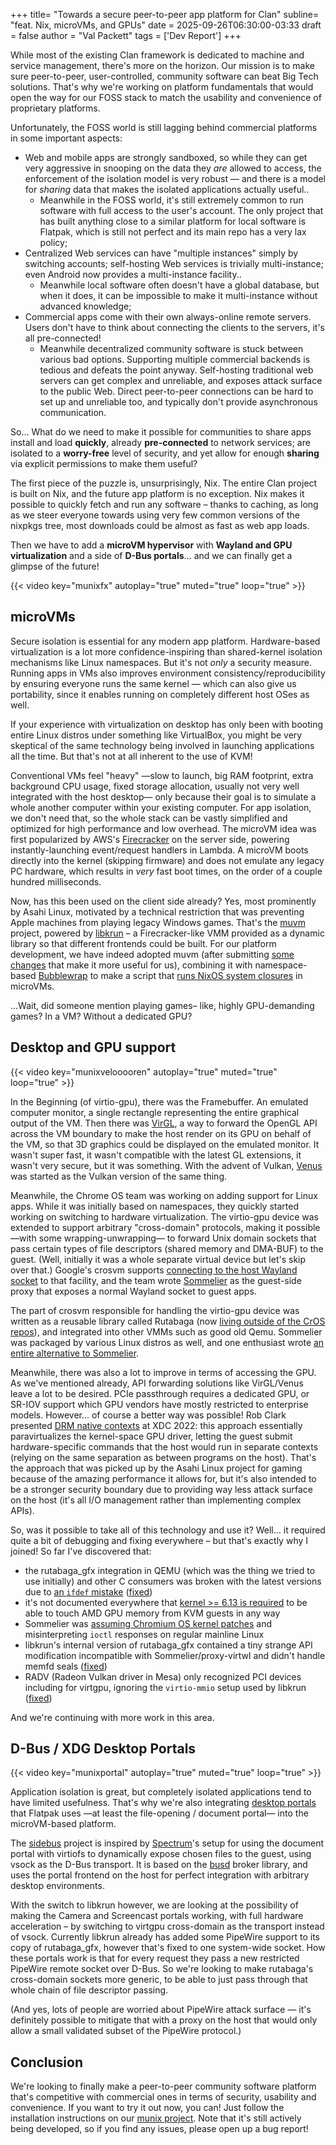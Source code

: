 +++
title= "Towards a secure peer-to-peer app platform for Clan"
subline= "feat. Nix, microVMs, and GPUs"
date = 2025-09-26T06:30:00-03:33
draft = false
author = "Val Packett"
tags = ['Dev Report']
+++

While most of the existing Clan framework is dedicated to machine and service management, there's more on the horizon. Our mission is to make sure peer-to-peer, user-controlled, community software can beat Big Tech solutions. That's why we're working on platform fundamentals that would open the way for our FOSS stack to match the usability and convenience of proprietary platforms.

Unfortunately, the FOSS world is still lagging behind commercial platforms in some important aspects:

- Web and mobile apps are strongly sandboxed, so while they can get very aggressive in snooping on the data they *are* allowed to access, the enforcement of the isolation model is very robust — and there is a model for *sharing* data that makes the isolated applications actually useful..
	- Meanwhile in the FOSS world, it's still extremely common to run software with full access to the user's account. The only project that has built anything close to a similar platform for local software is Flatpak, which is still not perfect and its main repo has a very lax policy;
- Centralized Web services can have "multiple instances" simply by switching accounts; self-hosting Web services is trivially multi-instance; even Android now provides a multi-instance facility..
	- Meanwhile local software often doesn't have a global database, but when it does, it can be impossible to make it multi-instance without advanced knowledge;
- Commercial apps come with their own always-online remote servers. Users don't have to think about connecting the clients to the servers, it's all pre-connected!
	- Meanwhile decentralized community software is stuck between various bad options. Supporting multiple commercial backends is tedious and defeats the point anyway. Self-hosting traditional web servers can get complex and unreliable, and exposes attack surface to the public Web. Direct peer-to-peer connections can be hard to set up and unreliable too, and typically don't provide asynchronous communication.

So… What do we need to make it possible for communities to share apps install and load **quickly**, already **pre-connected** to network services; are isolated to a **worry-free** level of security, and yet allow for enough **sharing** via explicit permissions to make them useful?

The first piece of the puzzle is, unsurprisingly, Nix. The entire Clan project is built on Nix, and the future app platform is no exception. Nix makes it possible to quickly fetch and run any software – thanks to caching, as long as we steer everyone towards using very few common versions of the nixpkgs tree, most downloads could be almost as fast as web app loads.

Then we have to add a **microVM hypervisor** with **Wayland and GPU virtualization** and a side of **D-Bus portals**… and we can finally get a glimpse of the future!

{{< video key="munixfx" autoplay="true" muted="true" loop="true" >}}

## microVMs

Secure isolation is essential for any modern app platform. Hardware-based virtualization is a lot more confidence-inspiring than shared-kernel isolation mechanisms like Linux namespaces. But it's not *only* a security measure. Running apps in VMs also improves environment consistency/reproducibility by ensuring everyone runs the same kernel — which can also give us portability, since it enables running on completely different host OSes as well.

If your experience with virtualization on desktop has only been with booting entire Linux distros under something like VirtualBox, you might be very skeptical of the same technology being involved in launching applications all the time. But that's not at all inherent to the use of KVM!

Conventional VMs feel "heavy" —slow to launch, big RAM footprint, extra background CPU usage, fixed storage allocation, usually not very well integrated with the host desktop— only because their goal is to simulate a whole another computer within your existing computer. For app isolation, we don't need that, so the whole stack can be vastly simplified and optimized for high performance and low overhead. The microVM idea was first popularized by AWS's [Firecracker](https://firecracker-microvm.github.io/) on the server side, powering instantly-launching event/request handlers in Lambda. A microVM boots directly into the kernel (skipping firmware) and does not emulate any legacy PC hardware, which results in *very* fast boot times, on the order of a couple hundred milliseconds.

Now, has this been used on the client side already? Yes, most prominently by Asahi Linux, motivated by a technical restriction that was preventing Apple machines from playing legacy Windows games. That's the [muvm](https://github.com/AsahiLinux/muvm) project, powered by [libkrun](https://github.com/containers/libkrun) – a Firecracker-like VMM provided as a dynamic library so that different frontends could be built. For our platform development, we have indeed adopted muvm (after submitting [some changes](https://github.com/AsahiLinux/muvm/pull/192) that make it more useful for us), combining it with namespace-based [Bubblewrap](https://github.com/containers/bubblewrap) to make a script that [runs NixOS system closures](https://git.clan.lol/clan/munix) in microVMs.

…Wait, did someone mention playing games– like, highly GPU-demanding games? In a VM? Without a dedicated GPU?

## Desktop and GPU support

{{< video key="munixvelooooren" autoplay="true" muted="true" loop="true" >}}

In the Beginning (of virtio-gpu), there was the Framebuffer. An emulated computer monitor, a single rectangle representing the entire graphical output of the VM. Then there was [VirGL](https://docs.mesa3d.org/drivers/virgl.html), a way to forward the OpenGL API across the VM boundary to make the host render on its GPU on behalf of the VM, so that 3D graphics could be displayed on the emulated monitor. It wasn't super fast, it wasn't compatible with the latest GL extensions, it wasn't very secure, but it was something. With the advent of Vulkan, [Venus](https://docs.mesa3d.org/drivers/venus.html) was started as the Vulkan version of the same thing.

Meanwhile, the Chrome OS team was working on adding support for Linux apps. While it was initially based on namespaces, they quickly started working on switching to hardware virtualization. The virtio-gpu device was extended to support arbitrary "cross-domain" protocols, making it possible —with some wrapping-unwrapping— to forward Unix domain sockets that pass certain types of file descriptors (shared memory and DMA-BUF) to the guest. (Well, initially it was a whole separate virtual device but let's skip over that.) Google's crosvm supports [connecting to the host Wayland socket](https://crosvm.dev/book/devices/wayland.html) to that facility, and the team wrote [Sommelier](https://chromium.googlesource.com/chromiumos/platform2/+/refs/heads/main/vm_tools/sommelier/README.md) as the guest-side proxy that exposes a normal Wayland socket to guest apps.

The part of crosvm responsible for handling the virtio-gpu device was written as a reusable library called Rutabaga (now [living outside of the CrOS repos](https://github.com/magma-gpu/rutabaga_gfx)), and integrated into other VMMs such as good old Qemu. Sommelier was packaged by various Linux distros as well, and one enthusiast wrote [an entire alternative to Sommelier](https://roscidus.com/blog/blog/2021/03/07/qubes-lite-with-kvm-and-wayland/).

Meanwhile, there was also a lot to improve in terms of accessing the GPU. As we've mentioned already, API forwarding solutions like VirGL/Venus leave a lot to be desired. PCIe passthrough requires a dedicated GPU, or SR-IOV support which GPU vendors have mostly restricted to enterprise models. However… of course a better way was possible! Rob Clark presented [DRM native contexts](https://indico.freedesktop.org/event/2/contributions/53/attachments/76/121/XDC2022_%20virtgpu%20drm%20native%20context.pdf) at XDC 2022: this approach essentially paravirtualizes the kernel-space GPU driver, letting the guest submit hardware-specific commands that the host would run in separate contexts (relying on the same separation as between programs on the host). That's the approach that was picked up by the Asahi Linux project for gaming because of the amazing performance it allows for, but it's also intended to be a stronger security boundary due to providing way less attack surface on the host (it's all I/O management rather than implementing complex APIs).

So, was it possible to take all of this technology and use it? Well… it required quite a bit of debugging and fixing everywhere – but that's exactly why I joined! So far I've discovered that:

- the rutabaga_gfx integration in QEMU (which was the thing we tried to use initially) and other C consumers was broken with the latest versions due to [an `ifdef` mistake](https://issuetracker.google.com/issues/440386997) ([fixed](https://github.com/magma-gpu/rutabaga_gfx/pull/9))
- it's not documented everywhere that [kernel >= 6.13 is required](https://gitlab.com/qemu-project/qemu/-/issues/2574) to be able to touch AMD GPU memory from KVM guests in any way
- Sommelier was [assuming Chromium OS kernel patches](https://issuetracker.google.com/u/2/issues/441537635) and misinterpreting `ioctl` responses on regular mainline Linux
- libkrun's internal version of rutabaga_gfx contained a tiny strange API modification incompatible with Sommelier/proxy-virtwl and didn't handle memfd seals ([fixed](https://github.com/containers/libkrun/pull/407))
- RADV (Radeon Vulkan driver in Mesa) only recognized PCI devices including for virtgpu, ignoring the `virtio-mmio` setup used by libkrun ([fixed](https://gitlab.freedesktop.org/mesa/mesa/-/merge_requests/37281))

And we're continuing with more work in this area.

## D-Bus / XDG Desktop Portals

{{< video key="munixportal" autoplay="true" muted="true" loop="true" >}}

Application isolation is great, but completely isolated applications tend to have limited usefulness. That's why we're also integrating [desktop portals](https://flatpak.github.io/xdg-desktop-portal/) that Flatpak uses —at least the file-opening / document portal— into the microVM-based platform.

The [sidebus](https://git.clan.lol/clan/sidebus) project is inspired by [Spectrum](https://spectrum-os.org/)'s setup for using the document portal with virtiofs to dynamically expose chosen files to the guest, using vsock as the D-Bus transport. It is based on the [busd](https://github.com/dbus2/busd) broker library, and uses the portal frontend on the host for perfect integration with arbitrary desktop environments.

With the switch to libkrun however, we are looking at the possibility of making the Camera and Screencast portals working, with full hardware acceleration – by switching to virtgpu cross-domain as the transport instead of vsock. Currently libkrun already has added some PipeWire support to its copy of rutabaga_gfx, however that's fixed to one system-wide socket. How these portals work is that for every request they pass a new restricted PipeWire remote socket over D-Bus. So we're looking to make rutabaga's cross-domain sockets more generic, to be able to just pass through that whole chain of file descriptor passing.

(And yes, lots of people are worried about PipeWire attack surface — it's definitely possible to mitigate that with a proxy on the host that would only allow a small validated subset of the PipeWire protocol.)

## Conclusion

We're looking to finally make a peer-to-peer community software platform that's competitive with commercial ones in terms of security, usability and convenience.
If you want to try it out now, you can! Just follow the installation instructions on our [munix project](https://git.clan.lol/clan/munix). 
Note that it's still actively being developed, so if you find any issues, please open up a bug report!




